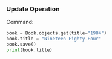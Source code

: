 ### Update Operation

Command:
```python
book = Book.objects.get(title="1984")
book.title = "Nineteen Eighty-Four"
book.save()
print(book.title)
